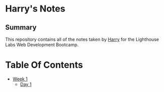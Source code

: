 # Harry's Notes

## Summary 

This repository contains all of the notes taken by [Harry](https://github.com/harry1029) for the Lighthouse Labs Web Development Bootcamp.

# Table Of Contents

* [Week 1](/Week_1)
  * [Day 1](/Week_1/Day_1)